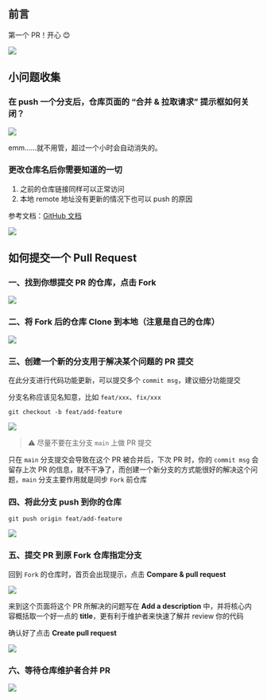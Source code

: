 ## 前言

第一个 PR！开心 😊

![](https://cdn.jsdelivr.net/gh/fengstats/blogcdn@main/2023/GitHub%20%E6%88%91%E7%9A%84%E7%AC%AC%E4%B8%80%E4%B8%AA%20PR.png)

## 小问题收集

### 在 push 一个分支后，仓库页面的 “合并 & 拉取请求” 提示框如何关闭？

![](https://cdn.jsdelivr.net/gh/fengstats/blogcdn@main/2024/GitHub%20%E5%90%88%E5%B9%B6%E6%8B%89%E5%8F%96%E8%AF%B7%E6%B1%82%E6%8F%90%E7%A4%BA%E6%A1%86.png)

emm……就不用管，超过一个小时会自动消失的。

### 更改仓库名后你需要知道的一切

1. 之前的仓库链接同样可以正常访问
2. 本地 remote 地址没有更新的情况下也可以 push 的原因

参考文档：[GitHub 文档](https://docs.github.com/zh/repositories/creating-and-managing-repositories/renaming-a-repository)

![](https://cdn.jsdelivr.net/gh/fengstats/blogcdn@main/2023/GitHub%20%E9%87%8D%E5%91%BD%E5%90%8D%E4%BB%93%E5%BA%93%E6%96%87%E6%A1%A3.png)

## 如何提交一个 Pull Request

### 一、找到你想提交 PR 的仓库，点击 Fork

![](https://cdn.jsdelivr.net/gh/fengstats/blogcdn@main/2024/GitHub%20fork%20repository.png)

### 二、将 Fork 后的仓库 Clone 到本地（注意是自己的仓库）

![](https://cdn.jsdelivr.net/gh/fengstats/blogcdn@main/2024/GitHub%20fork%20clone.png)

### 三、创建一个新的分支用于解决某个问题的 PR 提交

在此分支进行代码功能更新，可以提交多个 `commit msg`，建议细分功能提交

分支名称应该见名知意，比如 `feat/xxx`、`fix/xxx`

```shell
git checkout -b feat/add-feature
```

![](https://cdn.jsdelivr.net/gh/fengstats/blogcdn@main/2024/Git%20%E5%88%9B%E5%BB%BA%E5%88%86%E6%94%AF%E6%8F%90%E4%BA%A4%E4%BB%A3%E7%A0%81%E7%A4%BA%E8%8C%83.png)

> ⚠️ 尽量不要在主分支 `main` 上做 PR 提交

只在 `main` 分支提交会导致在这个 PR 被合并后，下次 PR 时，你的 `commit msg` 会留存上次 PR 的信息，就不干净了，而创建一个新分支的方式能很好的解决这个问题，`main` 分支主要作用就是同步 `Fork` 前仓库

### 四、将此分支 push 到你的仓库

```shell
git push origin feat/add-feature
```

![](https://cdn.jsdelivr.net/gh/fengstats/blogcdn@main/2024/Git%20branch%20push.png)

### 五、提交 PR 到原 Fork 仓库指定分支

回到 `Fork` 的仓库时，首页会出现提示，点击 **Compare & pull request**

![](https://cdn.jsdelivr.net/gh/fengstats/blogcdn@main/2024/GitHub%20%E6%AF%94%E8%BE%83%E6%88%96%E6%8F%90%E4%BA%A4%E8%AF%B7%E6%B1%82.png)

来到这个页面将这个 PR 所解决的问题写在 **Add a description** 中，并将核心内容概括取一个好一点的 **title**，更有利于维护者来快速了解并 review 你的代码

确认好了点击 **Create pull request**

![](https://cdn.jsdelivr.net/gh/fengstats/blogcdn@main/2024/GitHub%20PR%20%E9%A1%B5%E9%9D%A2%E4%BF%A1%E6%81%AF.png)

### 六、等待仓库维护者合并 PR

![](https://cdn.jsdelivr.net/gh/fengstats/blogcdn@main/2024/GitHub%20%E7%AD%89%E5%BE%85%20PR%20%E5%90%88%E5%B9%B6.png)
